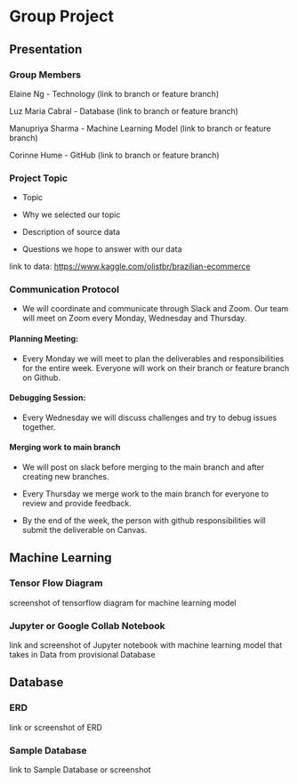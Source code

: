 # Group Project


## Presentation


### Group Members


Elaine Ng - Technology (link to branch or feature branch)


Luz Maria Cabral - Database (link to branch or feature branch)


Manupriya Sharma - Machine Learning Model (link to branch or feature branch)


Corinne Hume - GitHub (link to branch or feature branch)


### Project Topic


* Topic


* Why we selected our topic


* Description of source data


* Questions we hope to answer with our data


link to data: https://www.kaggle.com/olistbr/brazilian-ecommerce


### Communication Protocol


* We will coordinate and communicate through Slack and Zoom. Our team will meet on Zoom every Monday, Wednesday and Thursday. 


#### Planning Meeting:


* Every Monday we will meet to plan the deliverables and responsibilities for the entire week. Everyone will work on their branch or feature branch on Github.


#### Debugging Session:


* Every Wednesday we will discuss challenges and try to debug issues together.


#### Merging work to main branch


* We will post on slack before merging to the main branch and after creating new branches.


* Every Thursday we merge work to the main branch for everyone to review and provide feedback. 


* By the end of the week, the person with github responsibilities will submit the deliverable on Canvas.  


## Machine Learning


### Tensor Flow Diagram


screenshot of tensorflow diagram for machine learning model


### Jupyter or Google Collab Notebook


link and screenshot of Jupyter notebook with machine learning model that takes in Data from provisional Database


## Database


### ERD


link or screenshot of ERD


### Sample Database


link to Sample Database or screenshot
